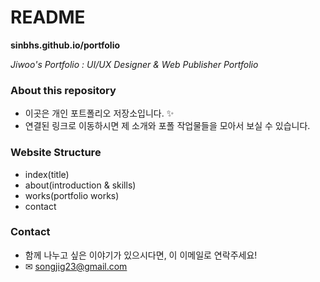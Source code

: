 # README
**sinbhs.github.io/portfolio**

*Jiwoo's Portfolio : UI/UX Designer & Web Publisher Portfolio*

### About this repository
- 이곳은 개인 포트폴리오 저장소입니다. &#10024;
- 연결된 링크로 이동하시면 제 소개와 포폴 작업물들을 모아서 보실 수 있습니다.

### Website Structure
- index(title)
- about(introduction & skills)
- works(portfolio works)
- contact

### Contact
- 함께 나누고 싶은 이야기가 있으시다면, 이 이메일로 연락주세요!
- &#9993; songjig23@gmail.com

